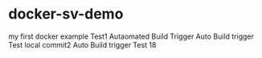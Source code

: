# docker-sv-demo
my first docker example
Test1 Autaomated Build Trigger
Auto Build trigger Test local commit2
Auto Build trigger Test 18

